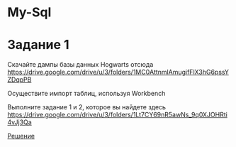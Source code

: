 # My-Sql

# Задание 1

Скачайте дампы базы данных Hogwarts отсюда https://drive.google.com/drive/u/3/folders/1MC0AttnmlAmugifFlX3hG6pssYZDqpPB

Осуществите импорт таблиц, используя Workbench

Выполните задание 1 и 2, которое вы найдете здесь https://drive.google.com/drive/u/3/folders/1Lt7CY69nR5awNs_9q0XJOHRti4vJj3Qa

[Решение](https://docs.google.com/document/d/13lTWUUfdc46xtYv6BKT0fVsrRQL6AMmJI0WFPXQ8Zgw/edit?usp=sharing)
